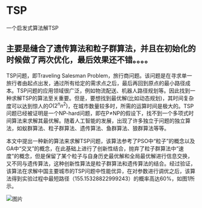 # TSP
一个启发式算法解TSP

## 主要是缝合了遗传算法和粒子群算法，并且在初始化的时候做了两次优化，最后效果还不错。。。。
TSP问题，即Traveling Salesman Problem，旅行商问题。该问题是在寻求单一旅行者由起点出发，通过所有给定的需求点之后，最后再回到原点的最小路径成本。TSP问题的应用领域很广泛，例如物流配送、机器人路径规划等。因此找到一种求解TSP的算法至关重要。但是，要想找到最优解(比如动态规划)，其时间复杂度可以达到惊人的$O(2^n n^2)$，在城市数量较多时，所需的运算时间是极大的。TSP问题已经被证明是一个NP-hard问题，即在P≠NP的假设下，找不到一个多项式时间算法来求解其最优解。随着人工智能的发展，出现了许多独立于问题的独立算法，如蚁群算法、粒子群算法、遗传算法、鱼群算法、狼群算法等等。
  
本文中提出一种新的算法来求解TSP问题，该算法参考了PSO中“粒子”的概念以及GA中“交叉”的概念，在此基础上进行了创新性结合，抛弃了粒子群算法中“速度”的概念，但是保留了某个粒子与自身历史最优解和全局最优解进行信息交换，又不同与遗传算法，这种创新性算法是粒子群算法和遗传算法的结合。经过验证，该算法在求解中国主要城市的TSP问题中性能优异，在对参数进行调优之后，该算法得到实验过程中最短路径（155.15328822999243）的概率高达60%，如图1所示。  
  
![图片](https://user-images.githubusercontent.com/126166790/226162884-d18715ad-e206-4d5b-9ff2-050c221444ca.png)


